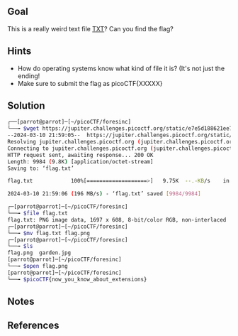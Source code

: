 ## Goal

This is a really weird text file [TXT](https://jupiter.challenges.picoctf.org/static/e7e5d188621ee705ceeb0452525412ef/flag.txt)? Can you find the flag?
## Hints
+ How do operating systems know what kind of file it is? (It's not just the ending!
+ Make sure to submit the flag as picoCTF{XXXXX}

## Solution

```bash
┌──[parrot@parrot]─[~/picoCTF/foresinc]
└──╼ $wget https://jupiter.challenges.picoctf.org/static/e7e5d188621ee705ceeb0452525412ef/flag.txt
--2024-03-10 21:59:05--  https://jupiter.challenges.picoctf.org/static/e7e5d188621ee705ceeb0452525412ef/flag.txt
Resolving jupiter.challenges.picoctf.org (jupiter.challenges.picoctf.org)... 3.131.60.8
Connecting to jupiter.challenges.picoctf.org (jupiter.challenges.picoctf.org)|3.131.60.8|:443... connected.
HTTP request sent, awaiting response... 200 OK
Length: 9984 (9.8K) [application/octet-stream]
Saving to: ‘flag.txt’

flag.txt            100%[===================>]   9.75K  --.-KB/s    in 0s      

2024-03-10 21:59:06 (196 MB/s) - ‘flag.txt’ saved [9984/9984]

┌─[parrot@parrot]─[~/picoCTF/foresinc]
└──╼ $file flag.txt 
flag.txt: PNG image data, 1697 x 608, 8-bit/color RGB, non-interlaced
┌─[parrot@parrot]─[~/picoCTF/foresinc]
└──╼ $mv flag.txt flag.png
┌─[parrot@parrot]─[~/picoCTF/foresinc]
└──╼ $ls
flag.png  garden.jpg
[parrot@parrot]─[~/picoCTF/foresinc]
└──╼ $open flag.png 
[parrot@parrot]─[~/picoCTF/foresinc]
└──╼ $picoCTF{now_you_know_about_extensions}
````


## Notes

## References